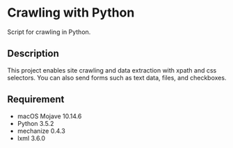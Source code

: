 Crawling with Python
====================

Script for crawling in Python.

## Description

This project enables site crawling and data extraction with xpath and css selectors.
You can also send forms such as text data, files, and checkboxes.


## Requirement

- macOS Mojave 10.14.6
- Python 3.5.2
- mechanize 0.4.3
- lxml 3.6.0